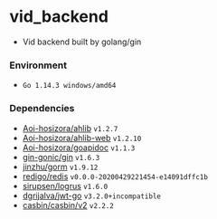 # vid_backend

+ Vid backend built by golang/gin

### Environment

+ `Go 1.14.3 windows/amd64`

### Dependencies

+ [Aoi-hosizora/ahlib](https://github.com/Aoi-hosizora/ahlib) `v1.2.7`
+ [Aoi-hosizora/ahlib-web](https://github.com/Aoi-hosizora/ahlib-web) `v1.2.10`
+ [Aoi-hosizora/goapidoc](https://github.com/Aoi-hosizora/goapidoc) `v1.1.3`
+ [gin-gonic/gin](https://github.com/gin-gonic/gin) `v1.6.3`
+ [jinzhu/gorm](https://github.com/jinzhu/gorm) `v1.9.12`
+ [redigo/redis](https://github.com/redigo/redis) `v0.0.0-20200429221454-e14091dffc1b`
+ [sirupsen/logrus](https://github.com/sirupsen/logrus) `v1.6.0`
+ [dgrijalva/jwt-go](https://github.com/dgrijalva/jwt-go) `v3.2.0+incompatible`
+ [casbin/casbin/v2](https://github.com/casbin/casbin/v2) `v2.2.2`

